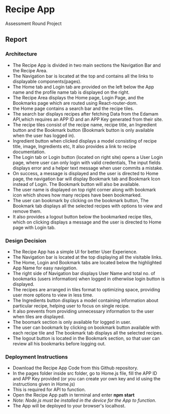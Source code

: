 # Recipe App

Assessment Round Project

## Report

### Architecture 

* The Recipe App is divided in two main sections the Navigation Bar and the Recipe Area.
* The Navigation bar is located at the top and contains all the links to displayable components(pages).
* The Home tab and Login tab are provided on the left below the App name and the profile name tab is displayed on the right.
* The Recipe Area displays the Home page, Login Page, and the Bookmarks page which are routed using React-router-dom.
* the Home page contains a search bar and the recipe tiles.
* The search bar displays recipes after fetching Data from the Edamam API,which requires an APP ID and an APP Key generated from their site.
* The recipe tiles consist of the recipe name, recipe title, an Ingredient button and the Bookmark button (Bookmark button is only available when the user has logged in).
* Ingredient button when clicked displays a model consisting of recipe title, image, Ingredients etc, It also provides a link to recipe documentation.
* The Login tab or Login button (located on right site) opens a User Login page, where user can only login with valid credentials, The input fields displays error and a helper text message when user commits a mistake.
* On success, a message is displayed and the user is directed to Home page, the navigation bar will display Bookmark tab and Bookmark Icon instead of Login. The Bookmark button will also be available.
* The user name is displayed on top right corner along with bookmark icon which shows how many recipes have been bookmarked.
* The user can bookmark by clicking on the bookmark button, The Bookmark tab displays all the selected recipes with options to view and remove them.
* It also provides a logout button below the bookmarked recipe tiles, which on clicking displays a message and the user is directed to Home page with Login tab.


### Design Decision

* The Recipe App has a simple UI for better User Experience.
* The Navigation bar is located at the top displaying all the visitable links.
* The Home, Login and Bookmark tabs are located below the highlighted App Name for easy navigation.
* The right side of Navigation bar displays User Name and total no. of bookmarks (users information) when logged in otherwiise login button is displayed.
* The recipes are arranged in tiles format to optimizing space, providing user more options to view in less time.
* The Ingredients button displays a model containing information about particular recipe, helping user to focus on single recipe.
* It also prevents from providing unnecessary information to the user when tiles are displayed.
* The boomark section is only available for logged in user.
* The user can bookmark by clicking on bookmark button available with each recipe tile and The bookmark tab displays all the selected recipes.
* The logout button is located in the Bookmark section, so that user can review all his bookmarks before logging out.


### Deployment Instructions

* Download the Recipe App Code from this Github repository.
* In the pages folder inside src folder, go to Home.js file, fill the APP ID and APP Key provided (or you can create yor own key and id using the instructions given in Home.js)
* This is required for API to function.
* Open the Recipe App path in terminal and enter **npm start**
* _Note: Node.js must be installed in the device for the App to function_.
* The App will be deployed to your browser's localhost.
